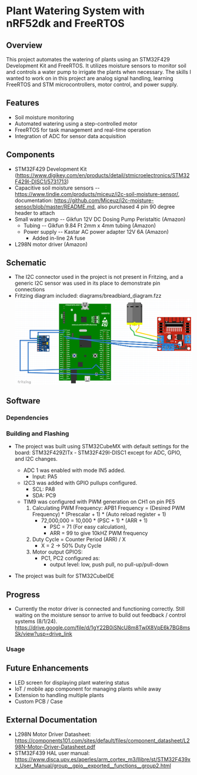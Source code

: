 # Plant Watering System with nRF52dk and FreeRTOS

## Overview
This project automates the watering of plants using an STM32F429 Development Kit and FreeRTOS. 
It utilizes moisture sensors to monitor soil and controls a water pump to irrigate the plants when necessary. 
The skills I wanted to work on in this project are analog signal handling, learning FreeRTOS and STM microcontrollers, motor control, and power supply.

## Features
- Soil moisture monitoring
- Automated watering using a step-controlled motor
- FreeRTOS for task management and real-time operation
- Integration of ADC for sensor data acquisition

## Components
- STM32F429 Development Kit (https://www.digikey.com/en/products/detail/stmicroelectronics/STM32F429I-DISC1/5731713) 
- Capacitive soil moisture sensors -- https://www.tindie.com/products/miceuz/i2c-soil-moisture-sensor/, documentation: https://github.com/Miceuz/i2c-moisture-sensor/blob/master/README.md, also purchased 4 pin 90 degree header to attach
- Small water pump -- Gikfun 12V DC Dosing Pump Peristaltic (Amazon)
    - Tubing -- Gikfun 9.84 Ft 2mm x 4mm tubing (Amazon)
    - Power supply --  Kastar AC power adapter 12V 6A (Amazon)
      - Added in-line 2A fuse 
- L298N motor driver (Amazon)

## Schematic
- The I2C connector used in the project is not present in Fritzing, and a generic I2C sensor was used in its place to demonstrate pin connections
- Fritzing diagram included: diagrams/breadbiard_diagram.fzz
![Fritzing Breadboard Diagram](images/smart_garden_breadboard_diagram.png)



## Software



### Dependencies


### Building and Flashing
- The project was built using STM32CubeMX with default settings for the board: STM32F429ZITx - STM32F429I-DISC1 except for ADC, GPIO, and I2C changes.
    - ADC 1 was enabled with mode IN5 added.
        - Input: PA5
    - I2C3 was added with GPIO pullups configured. 
        - SCL: PA8 
        - SDA: PC9
    - TIM9 was configured with PWM generation on CH1 on pin PE5
        1. Calculating PWM Frequency: APB1 Frequency = (Desired PWM Frequency) * (Prescalar + 1) * (Auto reload register + 1)
            - 72,000,000 = 10,000 * (PSC + 1) * (ARR + 1)
                - PSC = 71 (For easy calculation),
                - ARR = 99 to give 10kHZ PWM frequency
        2. Duty Cycle = Counter Period (ARR) / X
            - X = 2 -> 50% Duty Cycle
        3. Motor output GPIOS:
            - PC1, PC2 configured as:
                - output level: low, push pull, no pull-up/pull-down

- The project was built for STM32CubeIDE

## Progress
- Currently the motor driver is connected and functioning correctly. Still waiting on the moisture sensor to arrive to build out feedback / control systems (8/1/24).
https://drive.google.com/file/d/1gY22B0iSNcU8m8TwlX8VpE6k7BG8msSk/view?usp=drive_link

### Usage

## Future Enhancements
- LED screen for displaying plant watering status
- IoT / mobile app component for managing plants while away
- Extension to handling multiple plants
- Custom PCB / Case

## External Documentation
- L298N Motor Driver Datasheet: https://components101.com/sites/default/files/component_datasheet/L298N-Motor-Driver-Datasheet.pdf
- STM32F439 HAL user manual: https://www.disca.upv.es/aperles/arm_cortex_m3/llibre/st/STM32F439xx_User_Manual/group__gpio__exported__functions__group2.html







